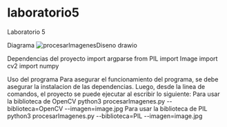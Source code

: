 # laboratorio5
Laboratorio 5

Diagrama
![procesarImagenesDiseno drawio](https://github.com/prichavarria/laboratorio5/assets/144200787/7df33334-ab53-4733-9e29-44bfda58a28b)

Dependencias del proyecto
  import argparse
  from PIL import Image
  import cv2
  import numpy 

Uso del programa
  Para asegurar el funcionamiento del programa, se debe asegurar la instalacion de las dependencias. Luego, desde la linea de comandos, el proyecto se puede ejecutar al escribir lo siguiente:
  Para usar la biblioteca de OpenCV 
    python3 procesarImagenes.py --biblioteca=OpenCV --imagen=image.jpg
  Para usar la biblioteca de PIL
    python3 procesarImagenes.py --biblioteca=PIL --imagen=image.jpg
